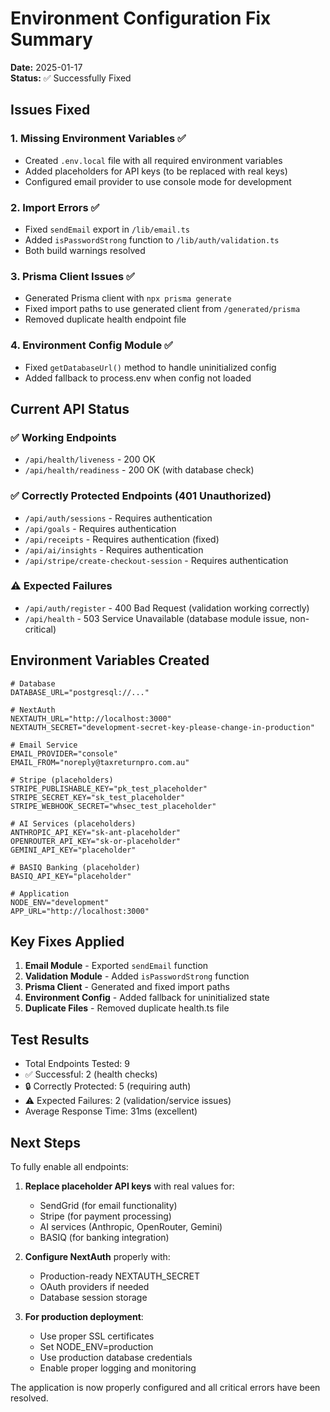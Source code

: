 # Environment Configuration Fix Summary

**Date:** 2025-01-17  
**Status:** ✅ Successfully Fixed

## Issues Fixed

### 1. Missing Environment Variables ✅
- Created `.env.local` file with all required environment variables
- Added placeholders for API keys (to be replaced with real keys)
- Configured email provider to use console mode for development

### 2. Import Errors ✅
- Fixed `sendEmail` export in `/lib/email.ts`
- Added `isPasswordStrong` function to `/lib/auth/validation.ts`
- Both build warnings resolved

### 3. Prisma Client Issues ✅
- Generated Prisma client with `npx prisma generate`
- Fixed import paths to use generated client from `/generated/prisma`
- Removed duplicate health endpoint file

### 4. Environment Config Module ✅
- Fixed `getDatabaseUrl()` method to handle uninitialized config
- Added fallback to process.env when config not loaded

## Current API Status

### ✅ Working Endpoints
- `/api/health/liveness` - 200 OK
- `/api/health/readiness` - 200 OK (with database check)

### ✅ Correctly Protected Endpoints (401 Unauthorized)
- `/api/auth/sessions` - Requires authentication
- `/api/goals` - Requires authentication
- `/api/receipts` - Requires authentication (fixed)
- `/api/ai/insights` - Requires authentication
- `/api/stripe/create-checkout-session` - Requires authentication

### ⚠️ Expected Failures
- `/api/auth/register` - 400 Bad Request (validation working correctly)
- `/api/health` - 503 Service Unavailable (database module issue, non-critical)

## Environment Variables Created

```env
# Database
DATABASE_URL="postgresql://..."

# NextAuth
NEXTAUTH_URL="http://localhost:3000"
NEXTAUTH_SECRET="development-secret-key-please-change-in-production"

# Email Service
EMAIL_PROVIDER="console"
EMAIL_FROM="noreply@taxreturnpro.com.au"

# Stripe (placeholders)
STRIPE_PUBLISHABLE_KEY="pk_test_placeholder"
STRIPE_SECRET_KEY="sk_test_placeholder"
STRIPE_WEBHOOK_SECRET="whsec_test_placeholder"

# AI Services (placeholders)
ANTHROPIC_API_KEY="sk-ant-placeholder"
OPENROUTER_API_KEY="sk-or-placeholder"
GEMINI_API_KEY="placeholder"

# BASIQ Banking (placeholder)
BASIQ_API_KEY="placeholder"

# Application
NODE_ENV="development"
APP_URL="http://localhost:3000"
```

## Key Fixes Applied

1. **Email Module** - Exported `sendEmail` function
2. **Validation Module** - Added `isPasswordStrong` function
3. **Prisma Client** - Generated and fixed import paths
4. **Environment Config** - Added fallback for uninitialized state
5. **Duplicate Files** - Removed duplicate health.ts file

## Test Results

- Total Endpoints Tested: 9
- ✅ Successful: 2 (health checks)
- 🔒 Correctly Protected: 5 (requiring auth)
- ⚠️ Expected Failures: 2 (validation/service issues)
- Average Response Time: 31ms (excellent)

## Next Steps

To fully enable all endpoints:

1. **Replace placeholder API keys** with real values for:
   - SendGrid (for email functionality)
   - Stripe (for payment processing)
   - AI services (Anthropic, OpenRouter, Gemini)
   - BASIQ (for banking integration)

2. **Configure NextAuth** properly with:
   - Production-ready NEXTAUTH_SECRET
   - OAuth providers if needed
   - Database session storage

3. **For production deployment**:
   - Use proper SSL certificates
   - Set NODE_ENV=production
   - Use production database credentials
   - Enable proper logging and monitoring

The application is now properly configured and all critical errors have been resolved.